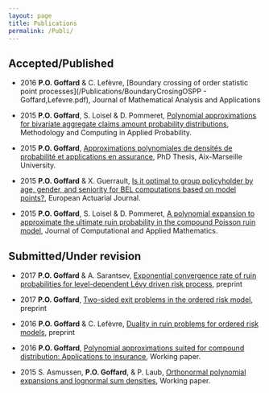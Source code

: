 ```yaml
---
layout: page
title: Publications
permalink: /Publi/
---
```


## Accepted/Published

* 2016 **P.O. Goffard** & C. Lefèvre, [Boundary crossing of order statistic point processes](/Publications/BoundaryCrosingOSPP - Goffard,Lefevre.pdf), Journal of Mathematical Analysis and Applications

* 2015 **P.O. Goffard**, S. Loisel & D. Pommeret, [Polynomial approximations for bivariate aggregate claims amount probability distributions](/Publications/Goffard_Loisel_Pommeret_RevisedVersion1.pdf), Methodology and Computing in Applied Probability.

* 2015 **P.O. Goffard**, [Approximations polynomiales de densités de probabilité et applications en assurance](/Publications/Main.pdf), PhD Thesis, Aix-Marseille University.

* 2015 **P.O. Goffard** & X. Guerrault, [Is it optimal to group policyholder by age, gender, and seniority for BEL computations based on model points?](/Publications/DraftMPGrouping.pdf), European Actuarial Journal.

* 2015 **P.O. Goffard**, S. Loisel & D. Pommeret, [A polynomial expansion to approximate the ultimate ruin probability in the compound Poisson ruin model](/Publications/Goffard_Loisel_Pommeret_June2015_Ruin_Probability_Approximation.pdf), Journal of Computational and Applied Mathematics.

## Submitted/Under revision

* 2017 **P.O. Goffard** & A. Sarantsev, [Exponential convergence rate of ruin probabilities for level-dependent Lévy driven risk process](/Publications/GoffardSarantsevExponentialRateRuinProbabilities.pdf), preprint

* 2017 **P.O. Goffard**, [Two-sided exit problems in the ordered risk model](/Publications/Goffard_FirstExitTime_Main.pdf), preprint

* 2016 **P.O. Goffard** & C. Lefèvre, [Duality in ruin problems for ordered risk models](/Publications/Goffard_Lefevre_RuinTimeOrderedDualRiskModel.pdf), preprint

* 2016 **P.O. Goffard**, [Polynomial approximations suited for compound distribution: Applications to insurance](/Publications/GoffardPO_SCOR_Paper.pdf), Working paper.

* 2015 S. Asmussen, **P.O. Goffard**, & P. Laub, [Orthonormal polynomial expansions and lognormal sum densities](/Publications/Asmussen_Goffard_Laub_LogNormalPolynomialApproximation.pdf), Working paper.

